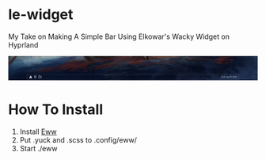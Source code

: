 # le-widget

My Take on Making A Simple Bar Using Elkowar's Wacky Widget on Hyprland

<img src="./how-it-looks.png">

# How To Install

  1. Install [Eww](https://github.com/elkowar/eww/)
  2. Put .yuck and .scss to .config/eww/
  3. Start ./eww
